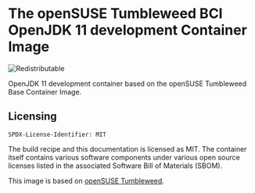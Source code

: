 # The openSUSE Tumbleweed BCI OpenJDK 11 development Container Image
![Redistributable](https://img.shields.io/badge/Redistributable-Yes-green)


OpenJDK 11 development container based on the openSUSE Tumbleweed Base Container Image.

## Licensing
`SPDX-License-Identifier: MIT`

The build recipe and this documentation is licensed as MIT.
The container itself contains various software components under various open source licenses listed in the associated
Software Bill of Materials (SBOM).

This image is based on [openSUSE Tumbleweed](https://get.opensuse.org/tumbleweed/).
